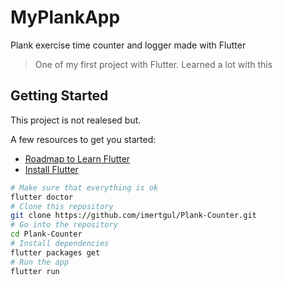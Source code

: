 # MyPlankApp 

Plank exercise time counter and logger made with Flutter

> One of my first project with Flutter. Learned a lot with this 

## Getting Started

This project is not realesed but.

A few resources to get you started:

- [Roadmap to Learn Flutter ](https://medium.com/flutterdevs/roadmap-to-become-a-flutter-developer-resources-for-beginners-ccb68718c84b)
- [Install Flutter](https://flutter.dev/docs/get-started/install)


```bash
# Make sure that everything is ok
flutter doctor
# Clone this repository
git clone https://github.com/imertgul/Plank-Counter.git
# Go into the repository
cd Plank-Counter
# Install dependencies
flutter packages get 
# Run the app
flutter run
```




